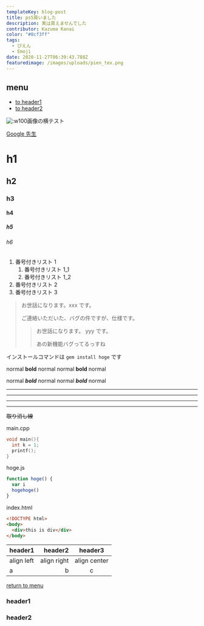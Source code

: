 ```yaml
---
templateKey: blog-post
title: ps5買いました
description: 実は買えませんでした
contributor: Kazuma Kanai
color: "#8cf3ff"
tags:
  - ぴえん
  - Emoji
date: 2020-11-27T06:39:43.788Z
featuredimage: /images/uploads/pien_tex.png
---
```


## menu

- [to header1](#header1)
- [to header2](#header2)

![:w100](/images/uploads/pien_tex.png)画像の横テスト

[Google 先生](https://www.google.co.jp/)

# h1

## h2

### h3

#### h4

##### h5

###### h6

1. 番号付きリスト 1
   1. 番号付きリスト 1_1
   1. 番号付きリスト 1_2
1. 番号付きリスト 2
1. 番号付きリスト 3

> お世話になります。xxx です。
>
> ご連絡いただいた、バグの件ですが、仕様です。
>
> > お世話になります。 yyy です。
> >
> > あの新機能バグってるっすね

インストールコマンドは `gem install hoge` です

normal **bold** normal
normal **bold** normal

normal **_bold_** normal
normal **_bold_** normal

---

---

---

---

~~取り消し線~~

main.cpp

```c
void main(){
  int k = 1;
  printf();
}
```

hoge.js

```javascript
function hoge() {
  var i
  hogehoge()
}
```

index.html

```html
<!DOCTYPE html>
<body>
  <div>this is div</div>
</body>
```

| header1    |     header2 |   header3    |
| :--------- | ----------: | :----------: |
| align left | align right | align center |
| a          |           b |      c       |

<!-- some long code -->

[return to menu](#menu)

### header1

### header2
